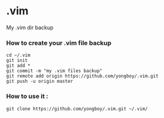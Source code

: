 # .vim
My .vim dir backup

### How to create your .vim file backup

```
cd ~/.vim
git init
git add *
git commit -m "my .vim files backup"
git remote add origin https://github.com/yongboy/.vim.git
git push -u origin master
```

### How to use it :

```
git clone https://github.com/yongboy/.vim.git ~/.vim/
```

